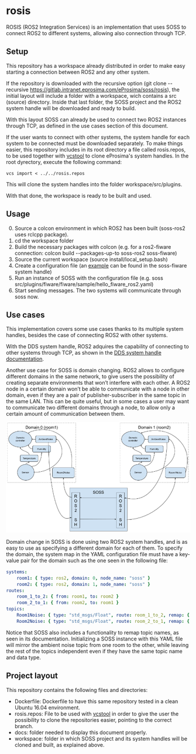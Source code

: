 # rosis

ROSIS (ROS2 Integration Services) is an implementation that uses SOSS to connect ROS2 to different systems, allowing also connection through TCP.

## Setup

This repository has a workspace already distributed in order to make easy starting a connection between ROS2 and any other system.

If the repository is downloaded with the recursive option (git clone --recursive https://gitlab.intranet.eprosima.com/eProsima/soss/rosis), the initial layout will include a folder with a workspace, wich contains a src (source) directory. Inside that last folder, the SOSS project and the ROS2 system handle will be downloaded and ready to build.

With this layout SOSS can already be used to connect two ROS2 instances through TCP, as defined in the use cases section of this document.

If the user wants to connect with other systems, the system handle for each system to be connected must be downloaded separately. To make things easier, this repository includes in its root directory a file called rosis.repos, to be used together with [vcstool](https://github.com/dirk-thomas/vcstool) to clone eProsima's system handles. In the root dyrectory, execute the following command:

```
vcs import < ../../rosis.repos
```

This will clone the system handles into the folder workspace/src/plugins.

With that done, the workspace is ready to be built and used.

## Usage

0. Source a colcon environment in which ROS2 has been built (soss-ros2 uses rclcpp package).
1. cd the workspace folder
1. Build the necessary packages with colcon (e.g. for a ros2-fiware connection: colcon build --packages-up-to soss-ros2 soss-fiware)
1. Source the current workspace (source install/local_setup.bash)
1. Create a configuration file (an [example][config_example] can be found in the soss-fiware system handle)
1. Run an instance of SOSS with the configuration file (e.g. soss src/plugins/fiware/fiware/sample/hello_fiware_ros2.yaml)
1. Start sending messages. The two systems will communicate through soss now.

## Use cases


This implementation covers some use cases thanks to its multiple system handles, besides the case of connecting ROS2 with other systems.

With the DDS system handle, ROS2 adquires the capability of connecting to other systems through TCP, as shown in the [DDS system handle documentation][dds-SH].

Another use case for SOSS is domain changing. ROS2 allows to configure different domains in the same network, to give users the possibility of creating separate environments that won’t interfere with each other. A ROS2 node in a certain domain won’t be able to communicate with a node in other domain, even if they are a pair of publisher-subscriber in the same topic in the same LAN. This can be quite useful, but in some cases a user may want to communicate two different domains through a node, to allow only a certain amount of communication between them.

![](docs/images/domain_diagram.png)

Domain change in SOSS is done using two ROS2 system handles, and is as easy to use as specifying a different domain for each of them. To specify the domain, the system map in the YAML configuration file must have a key-value pair for the domain such as the one seen in the following file:

```YAML
systems:
    room1: { type: ros2, domain: 0, node_name: "soss" }
    room2: { type: ros2, domain: 1, node_name: "soss" }
routes:
    room_1_to_2: { from: room1, to: room2 }
    room_2_to_1: { from: room2, to: room1 }
topics:
    Room1Noise: { type: "std_msgs/Float", route: room_1_to_2, remap: { room1: “AmbientNoise” }}
    Room2Noise: { type: "std_msgs/Float", route: room_2_to_1, remap: { room2: “AmbientNoise” }}
```

Notice that SOSS also includes a functionality to remap topic names, as seen in its documentation.
Initializing a SOSS instance with this YAML file will mirror the ambient noise topic from one room to the other, while leaving the rest of the topics independent even if they have the same topic name and data type.

## Project layout

This repository contains the following files and directories:

- Dockerfile: Dockerfile to have this same repository tested in a clean Ubuntu 16.04 environment.
- rosis.repos: File to be used with [vcstool](https://github.com/dirk-thomas/vcstool) in order to give the user the possibility to clone the repositories easier, pointing to the correct branch.
- docs: folder needed to display this document properly.
- workspace: folder in which SOSS project and its system handles will be cloned and built, as explained above.

[config_example]: https://gitlab.intranet.eprosima.com/eProsima/soss/soss-fiware/tree/master/fiware/sample
[dds-SH]: https://gitlab.intranet.eprosima.com/eProsima/soss/soss-dds
